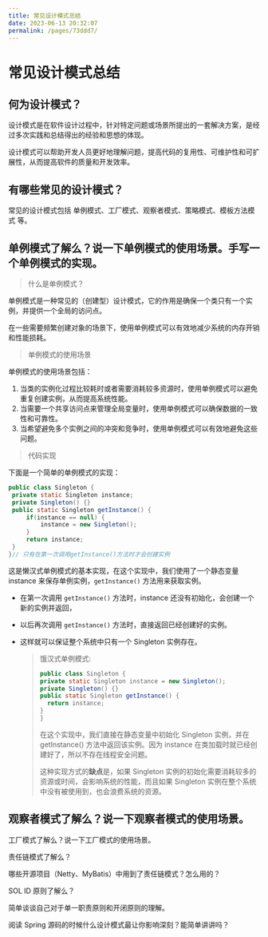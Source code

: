 ```yaml
---
title: 常见设计模式总结
date: 2023-06-13 20:32:07
permalink: /pages/73ddd7/
---
```

# 常见设计模式总结

## 何为设计模式？

设计模式是在软件设计过程中，针对特定问题或场景所提出的一套解决方案，是经过多次实践和总结得出的经验和思想的体现。

设计模式可以帮助开发人员更好地理解问题，提高代码的复用性、可维护性和可扩展性，从而提高软件的质量和开发效率。

## 有哪些常⻅的设计模式？ 

常见的设计模式包括 单例模式、工厂模式、观察者模式、策略模式、模板方法模式 等。

## 单例模式了解么？说⼀下单例模式的使⽤场景。⼿写⼀个单例模式的实现。

> 什么是单例模式？

单例模式是一种常见的（创建型）设计模式，它的作用是确保一个类只有一个实例，并提供一个全局的访问点。

在一些需要频繁创建对象的场景下，使用单例模式可以有效地减少系统的内存开销和性能损耗。 

> 单例模式的使用场景

单例模式的使用场景包括：

1. 当类的实例化过程比较耗时或者需要消耗较多资源时，使用单例模式可以避免重复创建实例，从而提高系统性能。
2. 当需要一个共享访问点来管理全局变量时，使用单例模式可以确保数据的一致性和可靠性。
3. 当希望避免多个实例之间的冲突和竞争时，使用单例模式可以有效地避免这些问题。 

> 代码实现

下面是一个简单的单例模式的实现：

   ```java
public class Singleton {
    private static Singleton instance;
    private Singleton() {}
    public static Singleton getInstance() {
        if(instance == null) {
            instance = new Singleton();
        }
        return instance;
    }
}// 只有在第一次调用getInstance()方法时才会创建实例
   ```

这是懒汉式单例模式的基本实现，在这个实现中，我们使用了一个静态变量 instance 来保存单例实例，`getInstance()` 方法用来获取实例。

- 在第一次调用 `getInstance()` 方法时，instance 还没有初始化，会创建一个新的实例并返回，
- 以后再次调用 `getInstance()` 方法时，直接返回已经创建好的实例。
- 这样就可以保证整个系统中只有一个 Singleton 实例存在。

   >饿汉式单例模式:
   >
   >```java
   >public class Singleton {
   >private static Singleton instance = new Singleton();
   >private Singleton() {}
   >public static Singleton getInstance() {
   >   return instance;
   >}
   >}
   >```
   >
   >在这个实现中，我们直接在静态变量中初始化 Singleton 实例，并在 getInstance() 方法中返回该实例。因为 instance 在类加载时就已经创建好了，所以不存在线程安全问题。
   >
   >这种实现方式的**缺点**是，如果 Singleton 实例的初始化需要消耗较多的资源或时间，会影响系统的性能，而且如果 Singleton 实例在整个系统中没有被使用到，也会浪费系统的资源。

## 观察者模式了解么？说⼀下观察者模式的使⽤场景。





⼯⼚模式了解么？说⼀下⼯⼚模式的使⽤场景。

责任链模式了解么？

哪些开源项⽬（Netty、MyBatis）中⽤到了责任链模式？怎么⽤的？

SOL ID 原则了解么？

简单谈谈⾃⼰对于单⼀职责原则和开闭原则的理解。

阅读 Spring 源码的时候什么设计模式最让你影响深刻？能简单讲讲吗？

